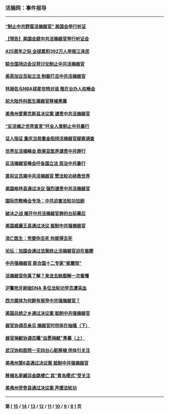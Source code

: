 ### 活摘网：事件报导
---
#### [“制止中共野蛮活摘器官” 美国会举行听证](../../pages/nf5877/n13735831.md?06140430) 
#### [【预告】美国会就中共活摘器官举行听证会](../../pages/nf5877/n13732843.md?06140430) 
#### [425周年之际 全球累积392万人举报江泽民](../../pages/nf5877/n13719232.md?06140430) 
#### [联合国场边会议将讨论制止中共活摘器官](../../pages/nf5877/n13656361.md?06140430) 
#### [美英加议员拟立法 制裁打击中共活摘器官](../../pages/nf5877/n13430251.md?06140430) 
#### [林昶佐与NBA球星坎特对谈 推在台办人权峰会](../../pages/nf5877/n13414467.md?06140430) 
#### [前大陆外科医生揭器官移植黑幕](../../pages/nf5877/n13401416.md?06140430) 
#### [美弗州爱塞克斯县决议案 谴责中共活摘器官](../../pages/nf5877/n13320919.md?06140430) 
#### [“反活摘之世界宣言”吁全人类制止中共暴行](../../pages/nf5877/n13259730.md?06140430) 
#### [证人指证 重庆当局重金阻挠活摘器官疑案调查](../../pages/nf5877/n13259127.md?06140430) 
#### [世界反活摘峰会 欧美亚医界谴责中共罪行](../../pages/nf5877/n13253550.md?06140430) 
#### [反活摘器官峰会吁各国立法 惩治中共暴行](../../pages/nf5877/n13245052.md?06140430) 
#### [意前议员揭中共活摘器官 赞法轮功拯救世界](../../pages/nf5877/n13203445.md?06140430) 
#### [美国格林县通过决议 强烈谴责中共活摘器官](../../pages/nf5877/n13119367.md?06140430) 
#### [国际宗教峰会专场：中共迫害法轮功加剧](../../pages/nf5877/n13088279.md?06140430) 
#### [破冰之战 揭开中共活摘器官罪的台前幕后](../../pages/nf5877/n13082457.md?06140430) 
#### [美国威廉王县通过决议 抵制中共强摘器官](../../pages/nf5877/n13056521.md?06140430) 
#### [流亡医生：党要你去死 你就得去死](../../pages/nf5877/n13052835.md?06140430) 
#### [论坛：加国会通过法案终止活摘器官迫在眉睫](../../pages/nf5877/n13029839.md?06140430) 
#### [中共强摘器官 联合国十二专家“极震惊”](../../pages/nf5877/n13024313.md?06140430) 
#### [活摘器官你真了解？来龙去脉图解一次看懂](../../pages/nf5877/n13013820.md?06140430) 
#### [沪警抢牙刷验DNA 多位法轮功学员遭采血](../../pages/nf5877/n12969218.md?06140430) 
#### [西方媒体为何鲜有报导中共强摘器官？](../../pages/nf5877/n12932034.md?06140430) 
#### [美国总统之乡通过决议案 抵制中共强摘器官](../../pages/nf5877/n12908242.md?06140430) 
#### [器官协调员亲见 摘器官时供体在抽搐（下）](../../pages/nf5877/n12898622.md?06140430) 
#### [器官捐献协调员曝“自愿捐献”黑幕（上）](../../pages/nf5877/n12878830.md?06140430) 
#### [武汉协和医院一天四台心脏移植 供体引关注](../../pages/nf5877/n12863175.md?06140430) 
#### [美弗州第6县通过决议案 抵制中共强摘器官](../../pages/nf5877/n12805218.md?06140430) 
#### [移植名家臧运金跳楼亡 其“青岛模式”受关注](../../pages/nf5877/n12803746.md?06140430) 
#### [美弗州劳登县通过决议案 声援法轮功](../../pages/nf5877/n12785715.md?06140430) 

---
#### 第 [ [15](./15.md?06140430) / [14](./14.md?06140430) / [13](./13.md?06140430) / [12](./12.md?06140430) / [11](./11.md?06140430) / [10](./10.md?06140430) / [9](./9.md?06140430) / [8](./8.md?06140430) ] 页
